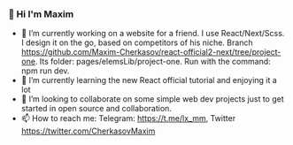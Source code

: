 ### 👋 Hi I'm Maxim

- 🔭 I’m currently working on a website for a friend. I use React/Next/Scss. I design it on the go, based on competitors of his niche. Branch https://github.com/Maxim-Cherkasov/react-official2-next/tree/project-one. Its folder: pages/elemsLib/project-one. Run with the command: npm run dev.
- 🌱 I’m currently learning the new React official tutorial and enjoying it a lot
- 👯 I’m looking to collaborate on some simple web dev projects just to get started in open source and collaboration.
- 📫 How to reach me: Telegram: https://t.me/lx_mm, Twitter https://twitter.com/CherkasovMaxim
